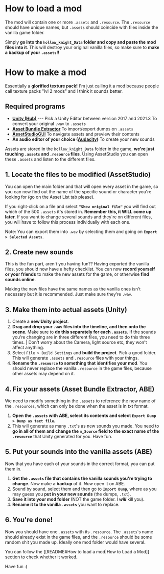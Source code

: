 # How to load a mod

The mod will contain one or more `.assets` and `.resource`. The `.resource` should have unique names, but `.assets` should coincide with files inside the vanilla game folder. 

Simply **go into the `hollow_knight_Data` folder and copy and paste the mod files into it**. This will destroy your original vanilla files, so make sure to **make a backup of your `.assets`!!**
# How to make a mod

Essentially a **glorified texture pack!** I'm just calling it a mod because people call texture packs "lvl 2 mods" and I think it sounds better.
## Required programs

- **[Unity (Hub)](https://public-cdn.cloud.unity3d.com/hub/prod/UnityHubSetup.exe)** --- Pick a Unity Editor between version 2017 and 2021.3
	To convert your original `.wav` to `.assets`
- **[Asset Bundle Extractor](https://github.com/SeriousCache/UABE/releases/tag/v3.0-beta1)**
	To import/export dumps on `.assets`
- **[AssetStudioGUI](https://github.com/Perfare/AssetStudio/releases)** 
	To navigate assets and preview their contents
- **An audio editor of your choice ([Audacity](https://www.audacityteam.org/download/))**
	To create your new sounds

Assets are stored in the `hollow_knight_Data` folder in the game, **we're just touching `.assets` and `.resource` files**. Using AssetStudio you can open these `.assets` and listen to the different files.

## 1. Locate the files to be modified (AssetStudio)

You can open the main folder and that will open every asset in the game, so you can now find out the name of the specific sound or character you're looking for (go on the Asset List tab please). 

If you right-click on a file and select **`"Show original file"`** you will find out which of the 500 `.assets` it's stored in. **Remember this, it WILL come up later.** If you want to change several sounds and they're on different files, you will have to follow this process individually with each one.

Note: You can export them into `.wav` by selecting them and going on **`Export > Selected Assets`**. 

## 2. Create new sounds

This is the fun part, aren't you having fun?? Having exported the vanilla files, you should now have a hefty checklist. You can now **record yourself or your friends** to make the new assets for the game, or otherwise **find sounds online**. 

Making the new files have the same names as the vanilla ones isn't necessary but it is recommended. Just make sure they're `.wav`.

## 3. Make them into actual assets (Unity)

1. Create a **new Unity project**.
2. **Drag and drop your `.wav` files into the timeline, and then onto the scene**. Make sure to **do this separately for each `.assets`**. If the sounds you're changing are in three different files, you need to do this three times.
	| Don't worry about the Camera, light source etc, they won't affect anything.
3. Select `File > Build Settings` and **build the project**. Pick a good folder. This will generate `.assets` and `.resource` files with your things.
4. **Rename the `.resource` to something that identifies your mod**. You should never replace the vanilla `.resource` in the game files, because other assets may depend on it.
## 4. Fix your assets (Asset Bundle Extractor, ABE)

We need to modify something in the `.assets` to reference the new name of the `.resources`, which can only be done when the asset is in txt format. 
1. **Open the `.assets` with ABE, select its contents and select `Export Dump > Dump as text file`.**
2. This will generate as many `.txt`'s as new sounds you made. You need to **go in all of them and change the `m_Source` field to the exact name of the `.resource`** that Unity generated for you. Have fun.
## 5. Put your sounds into the vanilla assets (ABE)

Now that you have each of your sounds in the correct format, you can put them in.
1. **Get the `.assets` file that contains the vanilla sounds you're trying to change**. Now make a **backup** of it. *Now* open it on ABE.
2. Sound by sound, select them and then go to **`Import Dump`**, where as you may guess you **put in your new sounds** (the dumps, `.txt`).
3. **Save it into your mod folder** (NOT the game folder. I ***will*** kill you).
4. **Rename it to the vanilla `.assets`** you want to replace.

## 6. You're done!

Now you should have one `.assets` with its `.resource`. The `.assets`'s name should already exist in the game files, and the `.resource` should be some random shit you made up. Ideally one mod folder would have several.

You can follow the [[README#How to load a mod|How to Load a Mod]] section to check whether it worked.

Have fun :)
